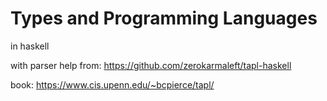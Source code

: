 # Types and Programming Languages

in haskell

with parser help from: https://github.com/zerokarmaleft/tapl-haskell

book: https://www.cis.upenn.edu/~bcpierce/tapl/
